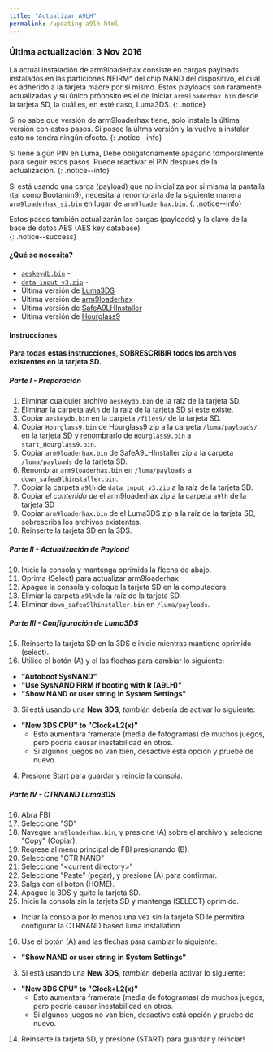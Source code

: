 ```yaml
---
title: "Actualizar A9LH"
permalink: /updating-a9lh.html
---
```


### Última actualización: 3 Nov 2016

La actual instalación de arm9loaderhax consiste en cargas payloads instalados en las particiones NFIRM^ del chip NAND del dispositivo, el cual es adherido a la tarjeta madre por sí mismo. Estos playloads son raramente actualizadas y su único próposito es el de iniciar `arm9loaderhax.bin` desde la tarjeta SD, la cuál es, en esté caso, Luma3DS.
{: .notice}

Si no sabe que versión de arm9loaderhax tiene, solo instale la última versión con estos pasos. Si posee la últma versión y la vuelve a instalar esto no tendra ningún efecto.
{: .notice--info}

Si tiene algún PIN en Luma, Debe obligatoriamente apagarlo tdmporalmente para seguir estos pasos. Puede reactivar el PIN despues de la actualización.
{: .notice--info}

Si está usando una carga (payload) que no inicializa por si misma la pantalla (tal como Bootanim9), necesitará renombrarla de la siguiente manera `arm9loaderhax_si.bin` en lugar de `arm9loaderhax.bin`.
{: .notice--info}

Estos pasos también actualizarán las cargas (payloads) y la clave de la base de datos AES (AES key database).  
{: .notice--success}

#### ¿Qué se necesita?

* [`aeskeydb.bin`](torrents/aeskeydb.torrent) - <code class="highlighterrouge"><a href="magnet:?xt=urn:btih:18b3a17f78e2376e05feaa150749d9fd689b25dc"><i class="fa fa-magnet" aria-hidden="true"></i></a></code>
* [`data_input_v3.zip`](torrents/data_input_v3.torrent) - <code class="highlighterrouge"><a href="magnet:?xt=urn:btih:a1195c9f7ab650fa7c7bf020b51fc19ea8d9440c"><i class="fa fa-magnet" aria-hidden="true"></i></a></code>
* Última versión de [Luma3DS](https://github.com/AuroraWright/Luma3DS/releases/latest)
* Última versión de [arm9loaderhax](https://github.com/AuroraWright/arm9loaderhax/releases/latest)
* Última versión de [SafeA9LHInstaller](https://github.com/AuroraWright/SafeA9LHInstaller/releases/latest)
* Última versión de [Hourglass9](https://github.com/d0k3/Hourglass9/releases/latest)

#### Instrucciones

**Para todas estas instrucciones, SOBRESCRIBIR todos los archivos existentes en la tarjeta SD.**

##### Parte I - Preparación

1. Eliminar cualquier archivo `aeskeydb.bin` de la raíz de la tarjeta SD.
4. Eliminar la carpeta `a9lh` de la raíz de la tarjeta SD si este existe.
2. Copiar `aeskeydb.bin` en la carpeta `/files9/` de la tarjeta SD.
3. Copiar `Hourglass9.bin` de Hourglass9 zip a la carpeta `/luma/payloads/` en la tarjeta SD y renombrarlo de `Hourglass9.bin` a `start_Hourglass9.bin`.
5. Copiar `arm9loaderhax.bin` de SafeA9LHInstaller zip a la carpeta `/luma/payloads` de la tarjeta SD.
6. Renombrar `arm9loaderhax.bin` en `/luma/payloads` a `down_safea9lhinstaller.bin`.
7. Copiar la carpeta `a9lh` de `data_input_v3.zip` a la raíz de la tarjeta SD.
7. Copiar _el contenido de_ el arm9loaderhax zip a la carpeta `a9lh` de la tarjeta SD
8. Copiar `arm9loaderhax.bin` de el Luma3DS zip a la raíz de la tarjeta SD, sobrescriba los archivos existentes.
9. Reinserte la tarjeta SD en la 3DS.

##### Parte II - Actualización de Payload

10. Inicie la consola y mantenga oprimida la flecha de abajo.
11. Oprima (Select) para actualizar arm9loaderhax
12. Apague la consola y coloque la tarjeta SD en la computadora.
13. Elimiar la carpeta `a9lh`de la raíz de la tarjeta SD.
14. Eliminar `down_safea9lhinstaller.bin` en `/luma/payloads`.

##### Parte III - Configuración de Luma3DS

15. Reinserte  la tarjeta SD en la 3DS e inicie mientras mantiene oprimido (select).
16. Utilice el botón (A) y el las flechas para cambiar lo siguiente:    
  + **"Autoboot SysNAND"**
  + **"Use SysNAND FIRM if booting with R (A9LH)"**
  + **"Show NAND or user string in System Settings"**
3. Si está usando una **New 3DS**, *también* debería de activar lo siguiente:
  + **"New 3DS CPU" to "Clock+L2(x)"**
    + Esto aumentará framerate (media de fotogramas) de muchos juegos, pero podria causar inestabilidad en otros.
    + Si algunos juegos no van bien, desactive está opción y pruebe de nuevo.
4. Presione Start para guardar y reincie la consola.

##### Parte IV - CTRNAND Luma3DS

16. Abra FBI
17. Seleccione "SD"
18. Navegue `arm9loaderhax.bin`, y presione (A) sobre el archivo y selecione "Copy" (Copiar).
9. Regrese al menu principal de FBI presionando (B).
10. Seleccione "CTR NAND"
11. Seleccione "\<current directory>"
12. Seleccione "Paste" (pegar), y presione (A) para confirmar.
8. Salga con el boton (HOME).
9. Apague la 3DS y quite la tarjeta SD.
10. Inicie la consola sin la tarjeta SD y mantenga (SELECT) oprimido.
  + Inciar la consola por lo menos una vez sin la tarjeta SD le permitira configurar la CTRNAND based luma installation
16. Use el botón (A) and las flechas para cambiar lo siguiente:    
  + **"Show NAND or user string in System Settings"**
3. Si está usando una **New 3DS**, *también* debería activar lo siguiente:
  + **"New 3DS CPU" to "Clock+L2(x)"**
    + Esto aumentará framerate (media de fotogramas) de muchos juegos, pero podria causar inestabilidad en otros.
    + Si algunos juegos no van bien, desactive está opción y pruebe de nuevo.
14. Reinserte la tarjeta SD, y presione (START) para guardar y reinciar!
